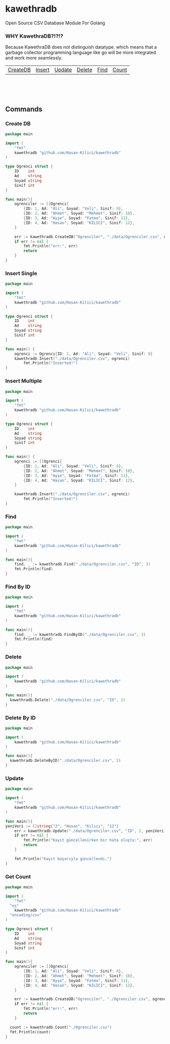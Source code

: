 # kawethradb <br>
Open Source CSV Database Module For Golang

### WHY KawethraDB?!?!?
Because KawethraDB does not distinguish datatype. 
which means that a garbage collector programming language like go will be more integrated and work more seamlessly.
<br>
<table>
<tr>
<td><a href="#create">CreateDB</a></td>
<td><a href="#insert">Insert</a></td>
<td><a href="#update">Update</a></td>
<td><a href="#delete">Delete</a></td>
<td><a href="#find">Find</a></td>
<td><a href="#count">Count</a></td>
</tr>
</table>
<br><br><br>

## Commands <br>

<div id="create">

### Create DB
```go
package main

import (
	"fmt"
	kawethradb "github.com/Hasan-Kilici/kawethradb"
)

type Ogrenci struct {
	ID    int
	Ad    string
	Soyad string
	Sinif int
}

func main(){
	ogrenciler := []Ogrenci{
		{ID: 1, Ad: "Ali", Soyad: "Veli", Sinif: 9},
		{ID: 2, Ad: "Ahmet", Soyad: "Mehmet", Sinif: 10},
		{ID: 3, Ad: "Ayşe", Soyad: "Fatma", Sinif: 11},
		{ID: 4, Ad: "Hasan", Soyad: "KILICI", Sinif: 12},
	}

	err := kawethradb.CreateDB("Ogrenciler", "./data/Ogrenciler.csv", ogrenciler)
	if err != nil {
		fmt.Println("err:", err)
		return
	}
}
```
</div>
<div id="insert">

### Insert Single
```go
package main

import (
	"fmt"
	kawethradb "github.com/Hasan-Kilici/kawethradb"
)

type Ogrenci struct {
	ID    int
	Ad    string
	Soyad string
	Sinif int
}

func main() {
	ogrenci := Ogrenci{ID: 1, Ad: "Ali", Soyad: "Veli", Sinif: 9}
	kawethradb.Insert("./data/Ogrenciler.csv", ogrenci)
        fmt.Println("Inserted!")
}
```
### Insert Multiple
```go
package main

import (
	"fmt"
	kawethradb "github.com/Hasan-Kilici/kawethradb"
)

type Ogrenci struct {
	ID    int
	Ad    string
	Soyad string
	Sinif int
}

func main() {
	ogrenci := []Ogrenci{
		{ID: 1, Ad: "Ali", Soyad: "Veli", Sinif: 9},
		{ID: 2, Ad: "Ahmet", Soyad: "Mehmet", Sinif: 10},
		{ID: 3, Ad: "Ayşe", Soyad: "Fatma", Sinif: 11},
		{ID: 4, Ad: "Hasan", Soyad: "KILICI", Sinif: 12},
	}

	kawethradb.Insert("./data/Ogrenciler.csv", ogrenci)
        fmt.Println("Inserted!")
}
```
</div>
<div id="find">

### Find
```go
package main

import (
	"fmt"
	kawethradb "github.com/Hasan-Kilici/kawethradb"
)

func main(){
	find, _ := kawethradb.Find("./data/Ogrenciler.csv", "ID", 3)
	fmt.Println(find)
}
```
### Find By ID
```go
package main

import (
	"fmt"
	kawethradb "github.com/Hasan-Kilici/kawethradb"
)

func main(){
	find, _ := kawethradb.FindByID("./data/Ogrenciler.csv", 3)
	fmt.Println(find)
}
```
</div>
<div id="delete">

### Delete
```go
package main

import (
	kawethradb "github.com/Hasan-Kilici/kawethradb"
)

func main(){
  kawethradb.Delete("./data/Ogrenciler.csv", "ID", 2)
}
```
### Delete By ID
```go
package main

import (
	kawethradb "github.com/Hasan-Kilici/kawethradb"
)

func main(){
  kawethradb.DeleteByID("./data/Ogrenciler.csv", 2)
}
```
</div>
<div id="update">

### Update
```go
package main

import (
	"fmt"
	kawethradb "github.com/Hasan-Kilici/kawethradb"
)

func main(){
yeniVeri := []string{"2", "Hasan", "Kılıcı", "12"}
	err = kawethradb.Update("./data/Ogrenciler.csv", "ID", 2, yeniVeri)
	if err != nil {
		fmt.Println("Kayıt güncellenirken bir hata oluştu:", err)
		return
	}

	fmt.Println("Kayıt başarıyla güncellendi.")
}
```
</div>
<div id="count">

### Get Count
```go
package main

import (
	"fmt"
  "os"
	kawethradb "github.com/Hasan-Kilici/kawethradb"
  "encoding/csv"
)

type Ogrenci struct {
	ID    int
	Ad    string
	Soyad string
	Sinif int
}

func main(){
	ogrenciler := []Ogrenci{
		{ID: 1, Ad: "Ali", Soyad: "Veli", Sinif: 9},
		{ID: 2, Ad: "Ahmet", Soyad: "Mehmet", Sinif: 10},
		{ID: 3, Ad: "Ayşe", Soyad: "Fatma", Sinif: 11},
		{ID: 4, Ad: "Hasan", Soyad: "KILICI", Sinif: 12},
	}

	err := kawethradb.CreateDB("Ogrenciler", "./Ogrenciler.csv", ogrenciler)
	if err != nil {
		fmt.Println("err:", err)
		return
	}

  count := kawethradb.Count("./Ogrenciler.csv")
  fmt.Println(count)
}

```
</div>
